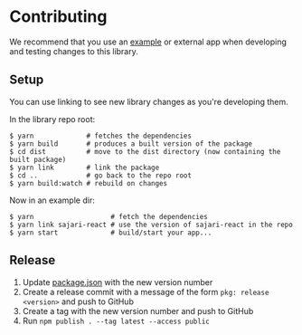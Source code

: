 # Contributing

We recommend that you use an [example](./example) or external app when developing and testing changes to this library.

## Setup

You can use linking to see new library changes as you're developing them.

In the library repo root:

```shell
$ yarn             # fetches the dependencies
$ yarn build       # produces a built version of the package
$ cd dist          # move to the dist directory (now containing the built package)
$ yarn link        # link the package
$ cd ..            # go back to the repo root
$ yarn build:watch # rebuild on changes
```

Now in an example dir:

```shell
$ yarn                   # fetch the dependencies
$ yarn link sajari-react # use the version of sajari-react in the repo
$ yarn start             # build/start your app...
```

## Release

1. Update [package.json](package.json) with the new version number
1. Create a release commit with a message of the form `pkg: release <version>` and push to GitHub
1. Create a tag with the new version number and push to GitHub
1. Run `npm publish . --tag latest --access public`

